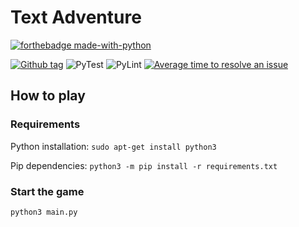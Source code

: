 # Text Adventure

[![forthebadge made-with-python](http://ForTheBadge.com/images/badges/made-with-python.svg)](https://www.python.org/)

[![Github tag](https://badgen.net/github/tag/a-waider/text-adventure)](https://github.com/a-waider/text-adventure/tags/)
![PyTest](https://github.com/a-waider/text-adventure/workflows/PyTest/badge.svg) ![PyLint](https://github.com/a-waider/text-adventure/workflows/PyLint/badge.svg)
[![Average time to resolve an issue](http://isitmaintained.com/badge/resolution/a-waider/text-adventure.svg)](http://isitmaintained.com/project/a-waider/text-adventure "Average time to resolve an issue")

## How to play

### Requirements

Python installation: `sudo apt-get install python3`

Pip dependencies: `python3 -m pip install -r requirements.txt`

### Start the game

`python3 main.py`
